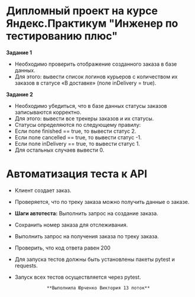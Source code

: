 # Дипломный проект на курсе Яндекс.Практикум "Инженер по тестированию плюс"  

**Задание 1**
- Необходимо проверить отображение созданного заказа в базе данных.
- Для этого: вывести список логинов курьеров с количеством их заказов в статусе «В доставке» (поле inDelivery = true).
  
**Задание 2**
- Необходимо убедиться, что в базе данных статусы заказов записываются корректно.
- Для этого: вывести все трекеры заказов и их статусы. 
- Статусы определяются по следующему правилу:
- Если поле finished == true, то вывести статус 2.
- Если поле canсelled == true, то вывести статус -1.
- Если поле inDelivery == true, то вывести статус 1.
- Для остальных случаев вывести 0.

# Автоматизация теста к API


- Клиент создает заказ.
- Проверяется, что по треку заказа можно получить данные о заказе.
- **Шаги автотеста:**
  Выполнить запрос на создание заказа.
- Сохранить номер заказа для отслеживания.
- Выполнить запрос на получения заказа по треку заказа.
- Проверить, что код  ответа равен 200
- Для запуска тестов должны быть установлены пакеты pytest и requests.
- Запуск всех тестов осуществляется через pytest.
  
                  **Выполнила Юрченко Виктория 13 поток**

